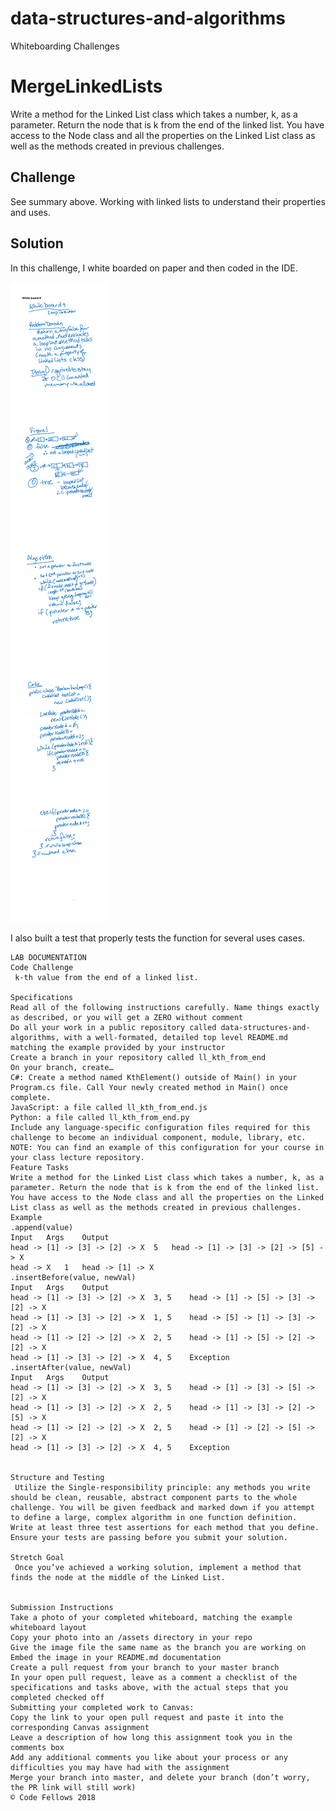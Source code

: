 # data-structures-and-algorithms
Whiteboarding Challenges

# MergeLinkedLists
Write a method for the Linked List class which takes a number, k, as a parameter. Return the node that is k from the end of the linked list. You have access to the Node class and all the properties on the Linked List class as well as the methods created in previous challenges. ​

## Challenge
See summary above. Working with linked lists to understand their properties and uses.

## Solution
In this challenge, I white boarded on paper and then coded in the IDE.

![Whiteboard 9](https://github.com/FavoredFortune/data-structures-and-algorithms/blob/master/assets/Whiteboard9.png)


I also built a test that properly tests the function for several uses cases.


~~~~~~~~~~~~~~~~~~~~~~~
LAB DOCUMENTATION
Code Challenge
​ k-th value from the end of a linked list. ​

Specifications
Read all of the following instructions carefully. Name things exactly as described, or you will get a ZERO without comment
Do all your work in a public repository called data-structures-and-algorithms, with a well-formated, detailed top level README.md matching the example provided by your instructor
Create a branch in your repository called ll_kth_from_end
On your branch, create…
C#: Create a method named KthElement() outside of Main() in your Program.cs file. Call Your newly created method in Main() once complete.
JavaScript: a file called ll_kth_from_end.js
Python: a file called ll_kth_from_end.py
Include any language-specific configuration files required for this challenge to become an individual component, module, library, etc.
NOTE: You can find an example of this configuration for your course in your class lecture repository. ​
Feature Tasks
Write a method for the Linked List class which takes a number, k, as a parameter. Return the node that is k from the end of the linked list. You have access to the Node class and all the properties on the Linked List class as well as the methods created in previous challenges. ​
Example
.append(value)
Input	Args	Output
head -> [1] -> [3] -> [2] -> X	5	head -> [1] -> [3] -> [2] -> [5] -> X
head -> X	1	head -> [1] -> X
.insertBefore(value, newVal)
Input	Args	Output
head -> [1] -> [3] -> [2] -> X	3, 5	head -> [1] -> [5] -> [3] -> [2] -> X
head -> [1] -> [3] -> [2] -> X	1, 5	head -> [5] -> [1] -> [3] -> [2] -> X
head -> [1] -> [2] -> [2] -> X	2, 5	head -> [1] -> [5] -> [2] -> [2] -> X
head -> [1] -> [3] -> [2] -> X	4, 5	Exception
.insertAfter(value, newVal)
Input	Args	Output
head -> [1] -> [3] -> [2] -> X	3, 5	head -> [1] -> [3] -> [5] -> [2] -> X
head -> [1] -> [3] -> [2] -> X	2, 5	head -> [1] -> [3] -> [2] -> [5] -> X
head -> [1] -> [2] -> [2] -> X	2, 5	head -> [1] -> [2] -> [5] -> [2] -> X
head -> [1] -> [3] -> [2] -> X	4, 5	Exception


Structure and Testing
​ Utilize the Single-responsibility principle: any methods you write should be clean, reusable, abstract component parts to the whole challenge. You will be given feedback and marked down if you attempt to define a large, complex algorithm in one function definition. ​ Write at least three test assertions for each method that you define. ​ Ensure your tests are passing before you submit your solution. ​

Stretch Goal
​ Once you’ve achieved a working solution, implement a method that finds the node at the middle of the Linked List. ​


Submission Instructions
Take a photo of your completed whiteboard, matching the example whiteboard layout
Copy your photo into an /assets directory in your repo
Give the image file the same name as the branch you are working on
Embed the image in your README.md documentation
Create a pull request from your branch to your master branch
In your open pull request, leave as a comment a checklist of the specifications and tasks above, with the actual steps that you completed checked off
Submitting your completed work to Canvas:
Copy the link to your open pull request and paste it into the corresponding Canvas assignment
Leave a description of how long this assignment took you in the comments box
Add any additional comments you like about your process or any difficulties you may have had with the assignment
Merge your branch into master, and delete your branch (don’t worry, the PR link will still work)
© Code Fellows 2018